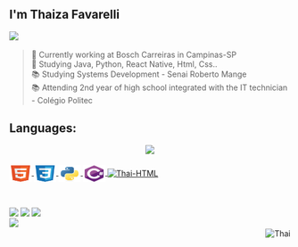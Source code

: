 
## I'm Thaiza Favarelli
<p align="">
 <img src=https://readme-typing-svg.herokuapp.com?color=FFFFFF&lines=%E2%80%A2+About+Me+%E2%80%A2
</p>
 
>🔭 Currently working at Bosch Carreiras in Campinas-SP <br>
>🌱 Studying Java, Python, React Native, Html, Css.. <br>
>📚 Studying Systems Development - Senai Roberto Mange <br>
>📚 Attending 2nd year of high school integrated with the IT technician - Colégio Politec <br>

## Languages:
<div align="center">
  <a href="https://github.com/Itstf">
  
  <img height="160em" src="https://github-readme-stats.vercel.app/api/top-langs/?username=Itstf&layout=compact&langs_count=7&theme=swift"/>
</div>
  
<div> <br>
  <img align="center" alt="Thai-HTML" height="30" width="40" src="https://raw.githubusercontent.com/devicons/devicon/master/icons/html5/html5-original.svg">
  <img align="center" alt="Thai-CSS" height="30" width="40" src="https://raw.githubusercontent.com/devicons/devicon/master/icons/css3/css3-original.svg">
  <img align="center" alt="Thai-Python" height="30" width="40" src="https://raw.githubusercontent.com/devicons/devicon/master/icons/python/python-original.svg">
  <img align="center" alt="Thai-Csharp" height="30" width="40" src="https://raw.githubusercontent.com/devicons/devicon/master/icons/csharp/csharp-original.svg">
  <img align="center" alt="Thai-HTML" height="30" width="40" src="https://cdn.jsdelivr.net/gh/devicons/devicon/icons/java/java-original.svg"> 
</div>
  
  ##
  
<div style="display: inline_block"><br> 
   <a href="https://www.instagram.com/tfavarelli/" target="_blank"><img src="https://img.shields.io/badge/-Instagram-%23E4405F?style=for-the-badge&logo=instagram&logoColor=white" target="_blank"></a>
  <a href="https://www.linkedin.com/in/thaiza-favarelli-da-silva-082978220/" target="_blank"><img src="https://img.shields.io/badge/-LinkedIn-%230077B5?style=for-the-badge&logo=linkedin&logoColor=white" target="_blank"></a> 
  <a href="https://chat-b5fe3.web.app/" target="_blank"> <img src="http://img.shields.io/static/v1?label=STATUS&message=EM%20DESENVOLVIMENTO&color=GREEN&style=for-the-badge"/> </a> <br>
  <a href="https://github.com/Itstf" target="_blank"><img src="https://img.shields.io/badge/-Github-000?style=flat-square&logo=Github&logoColor=white&link=https://github.com/fagnerpsantos" target="_blank"></a> </div>
 <img align="right" alt="Thai" src="https://media.discordapp.net/attachments/932122930643623987/968546727378452570/1650989968976.gif">

